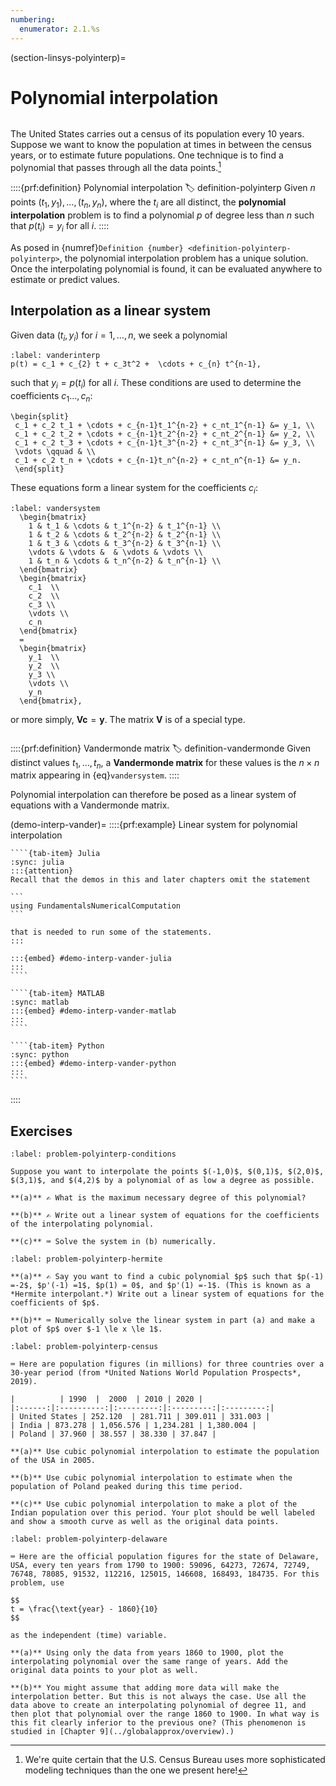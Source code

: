 ```yaml
---
numbering:
  enumerator: 2.1.%s
---
```

(section-linsys-polyinterp)=
# Polynomial interpolation

```{index} interpolation
```

The United States carries out a census of its population every 10 years. Suppose we want to know the population at times in between the census years, or to estimate future populations. One technique is to find a polynomial that passes through all the data points.[^census]

::::{prf:definition} Polynomial interpolation
:label: definition-polyinterp
Given $n$ points $(t_1,y_1),\ldots,(t_n,y_n)$, where the $t_i$ are all distinct, the **polynomial interpolation** problem is to find a polynomial $p$ of degree less than $n$ such that $p(t_i)=y_i$ for all $i$.
::::

As posed in {numref}`Definition {number} <definition-polyinterp-polyinterp>`, the polynomial interpolation problem has a unique solution. Once the interpolating polynomial is found, it can be evaluated anywhere to estimate or predict values. 

[^census]: We're quite certain that the U.S. Census Bureau uses more sophisticated modeling techniques than the one we present here!

## Interpolation as a linear system

Given data $(t_i,y_i)$ for $i=1,\ldots,n$, we seek a polynomial

```{math}
:label: vanderinterp
p(t) = c_1 + c_{2} t + c_3t^2 +  \cdots + c_{n} t^{n-1},
```

such that $y_i=p(t_i)$ for all $i$. These conditions are used to determine the coefficients $c_1\ldots,c_n$:

```{math}
\begin{split}
 c_1 + c_2 t_1 + \cdots + c_{n-1}t_1^{n-2} + c_nt_1^{n-1} &= y_1, \\
 c_1 + c_2 t_2 + \cdots + c_{n-1}t_2^{n-2} + c_nt_2^{n-1} &= y_2, \\
 c_1 + c_2 t_3 + \cdots + c_{n-1}t_3^{n-2} + c_nt_3^{n-1} &= y_3, \\
 \vdots \qquad & \\
 c_1 + c_2 t_n + \cdots + c_{n-1}t_n^{n-2} + c_nt_n^{n-1} &= y_n.
 \end{split}
```

These equations form a linear system for the coefficients $c_i$:

```{math}
:label: vandersystem
  \begin{bmatrix}
    1 & t_1 & \cdots & t_1^{n-2} & t_1^{n-1} \\
    1 & t_2 & \cdots & t_2^{n-2} & t_2^{n-1} \\
    1 & t_3 & \cdots & t_3^{n-2} & t_3^{n-1} \\
    \vdots & \vdots &  & \vdots & \vdots \\
    1 & t_n & \cdots & t_n^{n-2} & t_n^{n-1} \\
  \end{bmatrix}
  \begin{bmatrix}
    c_1  \\
    c_2  \\
    c_3 \\
    \vdots \\
    c_n
  \end{bmatrix}
  =
  \begin{bmatrix}
    y_1  \\
    y_2  \\
    y_3 \\
    \vdots \\
    y_n
  \end{bmatrix},
```

or more simply, $\mathbf{V} \mathbf{c} = \mathbf{y}$. The matrix $\mathbf{V}$ is of a special type.

```{index} ! Vandermonde matrix
```

::::{prf:definition} Vandermonde matrix
:label: definition-vandermonde
Given distinct values $t_1,\ldots,t_n$, a **Vandermonde matrix** for these values is the $n\times n$ matrix appearing in {eq}`vandersystem`.
::::

Polynomial interpolation can therefore be posed as a linear system of equations with a Vandermonde matrix.

(demo-interp-vander)=
::::{prf:example} Linear system for polynomial interpolation

`````{tab-set}
````{tab-item} Julia
:sync: julia
:::{attention}
Recall that the demos in this and later chapters omit the statement

```
using FundamentalsNumericalComputation
``` 

that is needed to run some of the statements.
:::

:::{embed} #demo-interp-vander-julia
:::
```` 

````{tab-item} MATLAB
:sync: matlab
:::{embed} #demo-interp-vander-matlab
:::
```` 

````{tab-item} Python
:sync: python
:::{embed} #demo-interp-vander-python
:::
```` 
`````

::::

## Exercises

``````{exercise}
:label: problem-polyinterp-conditions

Suppose you want to interpolate the points $(-1,0)$, $(0,1)$, $(2,0)$, $(3,1)$, and $(4,2)$ by a polynomial of as low a degree as possible.

**(a)** ✍ What is the maximum necessary degree of this polynomial?

**(b)** ✍ Write out a linear system of equations for the coefficients of the interpolating polynomial.

**(c)** ⌨ Solve the system in (b) numerically.
``````

``````{exercise}
:label: problem-polyinterp-hermite

**(a)** ✍ Say you want to find a cubic polynomial $p$ such that $p(-1) =-2$, $p'(-1) =1$, $p(1) = 0$, and $p'(1) =-1$. (This is known as a *Hermite interpolant.*) Write out a linear system of equations for the coefficients of $p$. 

**(b)** ⌨ Numerically solve the linear system in part (a) and make a plot of $p$ over $-1 \le x \le 1$. 
``````

``````{exercise}
:label: problem-polyinterp-census

⌨ Here are population figures (in millions) for three countries over a 30-year period (from *United Nations World Population Prospects*, 2019).

|          | 1990  |  2000  | 2010 | 2020 |
|:------:|:----------:|:---------:|:---------:|:---------:|
| United States | 252.120  | 281.711 | 309.011 | 331.003 |
| India | 873.278 | 1,056.576 | 1,234.281 | 1,380.004 |
| Poland | 37.960 | 38.557 | 38.330 | 37.847 |

**(a)** Use cubic polynomial interpolation to estimate the population of the USA in 2005.

**(b)** Use cubic polynomial interpolation to estimate when the population of Poland peaked during this time period.

**(c)** Use cubic polynomial interpolation to make a plot of the Indian population over this period. Your plot should be well labeled and show a smooth curve as well as the original data points.
``````

``````{exercise}
:label: problem-polyinterp-delaware

⌨ Here are the official population figures for the state of Delaware, USA, every ten years from 1790 to 1900: 59096, 64273, 72674, 72749, 76748, 78085, 91532, 112216, 125015, 146608, 168493, 184735. For this problem, use 

$$
t = \frac{\text{year} - 1860}{10}
$$

as the independent (time) variable.

**(a)** Using only the data from years 1860 to 1900, plot the interpolating polynomial over the same range of years. Add the original data points to your plot as well.

**(b)** You might assume that adding more data will make the interpolation better. But this is not always the case. Use all the data above to create an interpolating polynomial of degree 11, and then plot that polynomial over the range 1860 to 1900. In what way is this fit clearly inferior to the previous one? (This phenomenon is studied in [Chapter 9](../globalapprox/overview).)
``````
